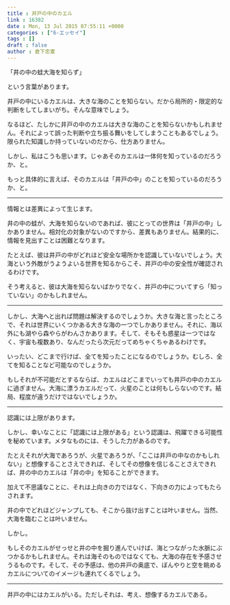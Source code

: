 ```yaml
---
title : 井戸の中のカエル
link : 16382
date : Mon, 13 Jul 2015 07:55:11 +0000
categories : ["6-エッセイ"]
tags : []
draft : false
author : 倉下忠憲
---
```


「井の中の蛙大海を知らず」

という言葉があります。

井戸の中にいるカエルは、大きな海のことを知らない。だから局所的・限定的な判断をしてしまいがち。そんな意味でしょう。

なるほど、たしかに井戸の中のカエルは大きな海のことを知らないかもしれません。それによって誤った判断や立ち振る舞いをしてしまうこともあるでしょう。限られた知識しか持っていないのだから、仕方ありません。

しかし、私はこうも思います。じゃあそのカエルは一体何を知っているのだろうか、と。

もっと具体的に言えば、そのカエルは「井戸の中」のことを知っているのだろうか、と。

<hr />

情報とは差異によって生じます。

井の中の蛙が、大海を知らないのであれば、彼にとっての世界は「井戸の中」しかありません。相対化の対象がないのですから、差異もありません。結果的に、情報を見出すことは困難となります。

たとえば、彼は井戸の中がどれほど安全な場所かを認識していないでしょう。大海という外敵がうようよいる世界を知るからこそ、井戸の中の安全性が確認されるわけです。

そう考えると、彼は大海を知らないばかりでなく、井戸の中についてすら「知っていない」のかもしれません。

<hr />

しかし、大海へと出れば問題は解決するのでしょうか。大きな海と言ったところで、それは世界にいくつかある大きな海の一つでしかありません。それに、海以外にも湖やら森やらがわんさかあります。そして、そもそも惑星は一つではなく、宇宙も複数あり、なんだったら次元だってめちゃくちゃあるわけです。

いったい、どこまで行けば、全てを知ったことになるのでしょうか。むしろ、全てを知ることなど可能なのでしょうか。

もしそれが不可能だとするならば、カエルはどこまでいっても井戸の中のカエルに過ぎません。大海に漂うカエルだって、火星のことは何もしらないのです。結局、程度が違うだけではないでしょうか。

<hr />

認識には上限があります。

しかし、幸いなことに「認識には上限がある」という認識は、飛躍できる可能性を秘めています。メタなものには、そうした力があるのです。

たとえそれが大海であろうが、火星であろうが、「ここは井戸の中なのかもしれない」と想像することさえできれば、そしてその想像を信じることさえできれば、井の中のカエルは「井の中」を知ることができます。

加えて不思議なことに、それは上向きの力ではなく、下向きの力によってもたらされます。

井の中でどれほどジャンプしても、そこから抜け出すことは叶いません。当然、大海を臨むことは叶いません。

しかし。

もしそのカエルがせっせと井の中を掘り進んでいけば、海とつながった水脈にぶつかるかもしれません。それは海そのものではなくても、大海の存在を予感させうるものです。そして、その予感は、他の井戸の奥底で、ぼんやりと空を眺めるカエルについてのイメージも連れてくるでしょう。

<hr />

井戸の中にはカエルがいる。ただしそれは、考え、想像するカエルである。

